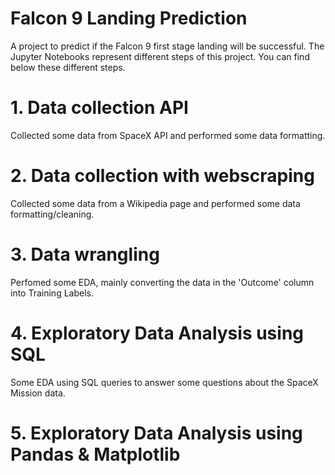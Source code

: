 # Falcon 9 Landing Prediction
 A project to predict if the Falcon 9 first stage landing will be successful.
 The Jupyter Notebooks represent different steps of this project. You can find below these different steps.


# 1. Data collection API
Collected some data from SpaceX API and performed some data formatting.

# 2. Data collection with webscraping
Collected some data from a Wikipedia page and performed some data formatting/cleaning.

# 3. Data wrangling
Perfomed some EDA, mainly converting the data in the 'Outcome' column into Training Labels.

# 4. Exploratory Data Analysis using SQL
Some EDA using SQL queries to answer some questions about the SpaceX Mission data. 

# 5. Exploratory Data Analysis using Pandas & Matplotlib
